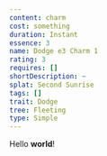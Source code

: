 ```yaml
---
content: charm
cost: something
duration: Instant
essence: 3
name: Dodge e3 Charm 1
rating: 3
requires: []
shortDescription: ~
splat: Second Sunrise
tags: []
trait: Dodge
tree: Fleeting
type: Simple
---
```


Hello **world**!

